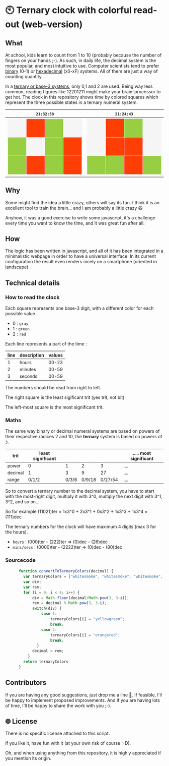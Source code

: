 # :clock10: Ternary clock with colorful read-out (web-version)

## What

At school, kids learn to count from 1 to 10 (probably because the number of fingers on your hands ;-). As such, in daily life, the decimal system is the most popular, and most intuitive to use. Computer scientists tend to prefer [binary](https://en.wikipedia.org/wiki/Binary_number) (0-1) or [hexadecimal](https://en.wikipedia.org/wiki/Hexadecimal) (x0-xF) systems. All of them are just a way of counting quantity. 

In a [ternary or base-3 systems](https://en.wikipedia.org/wiki/Ternary_numeral_system), only 0,1 and 2 are used. Being way less common, reading figures like 12201211 might make your brain-processor to get hot. The clock in this repository shows time by colored squares which represent the three possible states in a ternary numeral system. 

`21:32:50`|`21:24:43`
----------|----------
![Clock example](images/213250.png) | ![Clock example](images/212443.png)

## Why

Some might find the idea a little crazy, others will say its fun. I think it is an excellent tool to train the brain... and I am probably a little crazy :laughing:

Anyhow, it was a good exercise to write some javascript, it's a challenge every time you want to know the time, and it was great fun after all. 

## How

The logic has been written in javascript, and all of it has been integrated in a minimalistic webpage in order to have a universal interface. In its current configuration the result even renders nicely on a smartphone (oriented in landscape).

## Technical details

### How to read the clock

Each square represents one base-3 digit, with a different color for each possible value :
 - 0 : `gray`
 - 1 : `green`
 - 2 : `red`

Each line represents a part of the time : 

line | description | values
-----|-------------|-------
1 | hours | 00-23
2 | minutes | 00-59
3 | seconds | 00-59

The numbers should be read from right to left.

The right square is the least sigificant trit (yes trit, not bit).

The left-most square is the most significant trit.

### Maths

The same way binary or decimal numeral systems are based on powers of their respective radices 2 and 10, the **ternary** system is based on powers of `3`. 

trit    | least significant |       |        |         | ..... most significant
--------|-------------------|-------|--------|---------|----------------------
power   | 0                 | 1     | 2      | 3       | ..... 
decimal | 1                 | 3     | 9      | 27      | .....  
range   | 0/1/2             | 0/3/6 | 0/9/18 | 0/27/54 | ..... 

So to convert a ternary number to the decimal system, you have to start with the most-right digit, multiply it with 3^0, multiply the next digit with 3^1, 3^2, and so on...

So for example (11021)ter = 1x3^0 + 2x3^1 + 0x3^2 + 1x3^3 + 1x3^4 =  (111)dec

The ternary numbers for the clock will have maximum 4 digits (max 3 for the hours).
 - `hours` : (000)ter - (222)ter => (0)dec - (26)dec
 - `mins/secs` : (0000)ter - (2222)ter => (0)dec - (80)dec
 
### Sourcecode

```javascript
      function convertToTernaryColors(decimal) { 
        var ternaryColors = ["whitesmoke", "whitesmoke", "whitesmoke", "whitesmoke"];
        var div;
        var rem;
        for (i = 0; i < 4; i++) {
            div = Math.floor(decimal/Math.pow(3, 3-i));
            rem = decimal % Math.pow(3, 3-i);
            switch(div) {
                case 1:
                    ternaryColors[i] = "yellowgreen";
                    break;
                case 2:
                    ternaryColors[i] = "orangered";
                    break;
              } 
            decimal = rem;  
          }
        return ternaryColors
      }
```

## Contributors

If you are having any good suggestions, just drop me a line [:email:](http://nostradomus.ddns.net/contactform.html). 
If feasible, I'll be happy to implement proposed improvements. 
And if you are having lots of time, I'll be happy to share the work with you ;-).

## :globe_with_meridians: License

There is no specific license attached to this script. 

If you like it, have fun with it (at your own risk of course :-D).

Oh, and when using anything from this repository, it is highly appreciated if you mention its origin.

